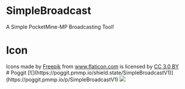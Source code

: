 # SimpleBroadcast
A Simple PocketMine-MP Broadcasting Tool!

# Icon
<div>Icons made by <a href="https://www.freepik.com/?__hstc=57440181.96f4f658aab66fd5b33d193df137d974.1559420053843.1559420053843.1559420053843.1&__hssc=57440181.2.1559420053846&__hsfp=2639229446" title="Freepik">Freepik</a> from <a href="https://www.flaticon.com/" 			    title="Flaticon">www.flaticon.com</a> is licensed by <a href="http://creativecommons.org/licenses/by/3.0/" 			    title="Creative Commons BY 3.0" target="_blank">CC 3.0 BY</a></div>
# Poggit
[![](https://poggit.pmmp.io/shield.state/SimpleBroadcastV1)](https://poggit.pmmp.io/p/SimpleBroadcastV1)
<a href="https://poggit.pmmp.io/p/SimpleBroadcastV1"><img src="https://poggit.pmmp.io/shield.state/SimpleBroadcastV1"></a>
